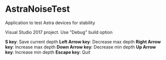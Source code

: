 # AstraNoiseTest
Application to test Astra devices for stability

Visual Studio 2017 project. Use "Debug" build option

**S key**: Save current depth
**Left Arrow key**: Decrease max depth
**Right Arrow key**: Increase max depth
**Down Arrow key**: Decrease min depth
**Up Arrow key**: Increase min depth
**Escape key**: Quit
